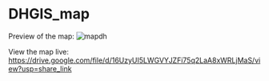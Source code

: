 # DHGIS_map

Preview of the map:
![mapdh](https://user-images.githubusercontent.com/103402461/210195339-1f90357d-d508-4d75-8209-4316e8c327e3.PNG)

View the map live:
https://drive.google.com/file/d/16UzyUI5LWGVYJZFi75q2LaA8xWRLjMaS/view?usp=share_link
